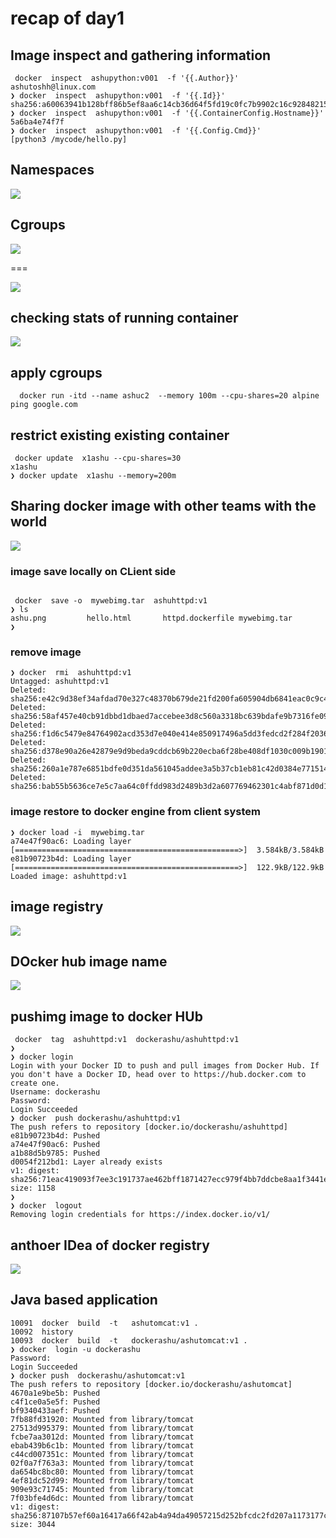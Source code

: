 # recap of day1

## Image inspect and gathering information 

```
 docker  inspect  ashupython:v001  -f '{{.Author}}'
ashutoshh@linux.com
❯ docker  inspect  ashupython:v001  -f '{{.Id}}'
sha256:a60063941b128bff86b5ef8aa6c14cb36d64f5fd19c0fc7b9902c16c92848215
❯ docker  inspect  ashupython:v001  -f '{{.ContainerConfig.Hostname}}'
5a6ba4e74f7f
❯ docker  inspect  ashupython:v001  -f '{{.Config.Cmd}}'
[python3 /mycode/hello.py]

```

## Namespaces 

<img src="ns.png">

## Cgroups 

<img src="cg1.png">


===

<img src="g.png">

## checking stats of running container 

<img src="stats.png">

## apply cgroups 

```
  docker run -itd --name ashuc2  --memory 100m --cpu-shares=20 alpine ping google.com 
```
 
 
 ## restrict existing existing container 
 
 ```
  docker update  x1ashu --cpu-shares=30
x1ashu
❯ docker update  x1ashu --memory=200m
```

## Sharing docker image with other teams with the world 

<img src="imgshare.png">

### image save locally on CLient side 

```

 docker  save -o  mywebimg.tar  ashuhttpd:v1
❯ ls
ashu.png         hello.html       httpd.dockerfile mywebimg.tar
❯ 

```
### remove image

```
❯ docker  rmi  ashuhttpd:v1
Untagged: ashuhttpd:v1
Deleted: sha256:e42c9d38ef34afdad70e327c48370b679de21fd200fa605904db6841eac0c9c4
Deleted: sha256:58af457e40cb91dbbd1dbaed7accebee3d8c560a3318bc639bdafe9b7316fe09
Deleted: sha256:f1d6c5479e84764902acd353d7e040e414e850917496a5dd3fedcd2f284f2036
Deleted: sha256:d378e90a26e42879e9d9beda9cddcb69b220ecba6f28be408df1030c009b1901
Deleted: sha256:260a1e787e6851bdfe0d351da561045addee3a5b37cb1eb81c42d0384e771514
Deleted: sha256:bab55b5636ce7e5c7aa64c0ffdd983d2489b3d2a607769462301c4abf871d0d1

```

###  image restore to docker engine from client system 

```
❯ docker load -i  mywebimg.tar
a74e47f90ac6: Loading layer [==================================================>]  3.584kB/3.584kB
e81b90723b4d: Loading layer [==================================================>]  122.9kB/122.9kB
Loaded image: ashuhttpd:v1

```

## image registry 

<img src="reg.png">

## DOcker hub image name 

<img src="imgname.png">


## pushimg image to docker HUb 

```
 docker  tag  ashuhttpd:v1  dockerashu/ashuhttpd:v1
❯ 
❯ docker login
Login with your Docker ID to push and pull images from Docker Hub. If you don't have a Docker ID, head over to https://hub.docker.com to create one.
Username: dockerashu
Password: 
Login Succeeded
❯ docker  push dockerashu/ashuhttpd:v1
The push refers to repository [docker.io/dockerashu/ashuhttpd]
e81b90723b4d: Pushed 
a74e47f90ac6: Pushed 
a1b88d5b9785: Pushed 
d0054f212bd1: Layer already exists 
v1: digest: sha256:71eac419093f7ee3c191737ae462bff1871427ecc979f4bb7ddcbe8aa1f3441e size: 1158
❯ 
❯ docker  logout
Removing login credentials for https://index.docker.io/v1/

```

## anthoer IDea of docker registry 

<img src="quay.png">

## Java based application 

```
10091  docker  build  -t   ashutomcat:v1 .
10092  history
10093  docker  build  -t   dockerashu/ashutomcat:v1 .
❯ docker  login -u dockerashu
Password: 
Login Succeeded
❯ docker push  dockerashu/ashutomcat:v1
The push refers to repository [docker.io/dockerashu/ashutomcat]
4670a1e9be5b: Pushed 
c4f1ce0a5e5f: Pushed 
bf9340433aef: Pushed 
7fb88fd31920: Mounted from library/tomcat 
27513d995379: Mounted from library/tomcat 
fcbe7aa3012d: Mounted from library/tomcat 
ebab439b6c1b: Mounted from library/tomcat 
c44cd007351c: Mounted from library/tomcat 
02f0a7f763a3: Mounted from library/tomcat 
da654bc8bc80: Mounted from library/tomcat 
4ef81dc52d99: Mounted from library/tomcat 
909e93c71745: Mounted from library/tomcat 
7f03bfe4d6dc: Mounted from library/tomcat 
v1: digest: sha256:87107b57ef60a16417a66f42ab4a94da49057215d252bfcdc2fd207a1173177c size: 3044


```



